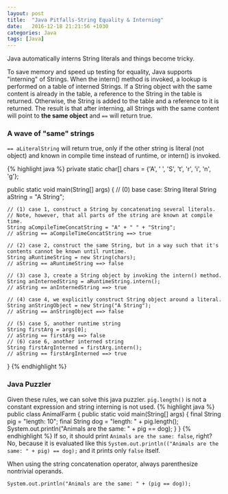 ```yaml
---
layout: post
title:  "Java Pitfalls-String Equality & Interning"
date:   2016-12-18 21:21:56 +1030
categories: Java
tags: [Java]
---
```

Java automatically interns String literals and things become tricky.
<!--summary break-->

To save memory and speed up testing for equality, Java supports "interning" of Strings. When the intern() method is invoked, a lookup is performed on a table of interned Strings. If a String object with the same content is already in the table, a reference to the String in the table is returned. Otherwise, the String is added to the table and a reference to it is returned. The result is that after interning, all Strings with the same content will point to **the same object** and `==` will return true.

### A wave of "same" strings
`== aLiteralString` will return true, only if the other string is literal (not object) and known in compile time instead of runtime, or intern() is invoked.

{% highlight java %}
private static char[] chars = 
        {'A', ' ', 'S', 't', 'r', 'i', 'n', 'g'};

public static void main(String[] args) {
    // (0) base case: String literal
    String aString = "A String";
    
    // (1) case 1, construct a String by concatenating several literals. 
    // Note, however, that all parts of the string are known at compile time.
    String aCompileTimeConcatString = "A" + " " + "String";
    // aString == aCompileTimeConcatString ==> true
    
    // (2) case 2, construct the same String, but in a way such that it's contents cannot be known until runtime.
    String aRuntimeString = new String(chars);
    // aString == aRuntimeString ==> false
    
    // (3) case 3, create a String object by invoking the intern() method.
    String anInternedString = aRuntimeString.intern();
    // aString == anInternedString ==> true
    
    // (4) case 4, we explicitly construct String object around a literal. 
    String anStringObject = new String("A String");
    // aString == anStringObject ==> false
    
    // (5) case 5, another runtime string
    String firstArg = args[0];
    // aString == firstArg ==> false
    // (6) case 6, another interned string
    String firstArgInterned = firstArg.intern();
    // aString == firstArgInterned ==> true
}
{% endhighlight %}


### Java Puzzler
Given these rules, we can solve this java puzzler. `pig.length()` is not a constant expression and string interning is not used.
{% highlight java %}
public class AnimalFarm {
    public static void main(String[] args) {
        final String pig = "length: 10";
        final String dog = "length: " + pig.length();
        System.out.println("Animals are the same: "
            + pig == dog);
    }
}
{% endhighlight %}
If so, it should print `Animals are the same: false`, right?
No, because it is evaluated like this `System.out.println(("Animals are the same: " + pig) == dog);` and it prints only `false` itself.

When using the string concatenation operator, always parenthesize nontrivial operands.

`System.out.println("Animals are the same: " + (pig == dog));`

